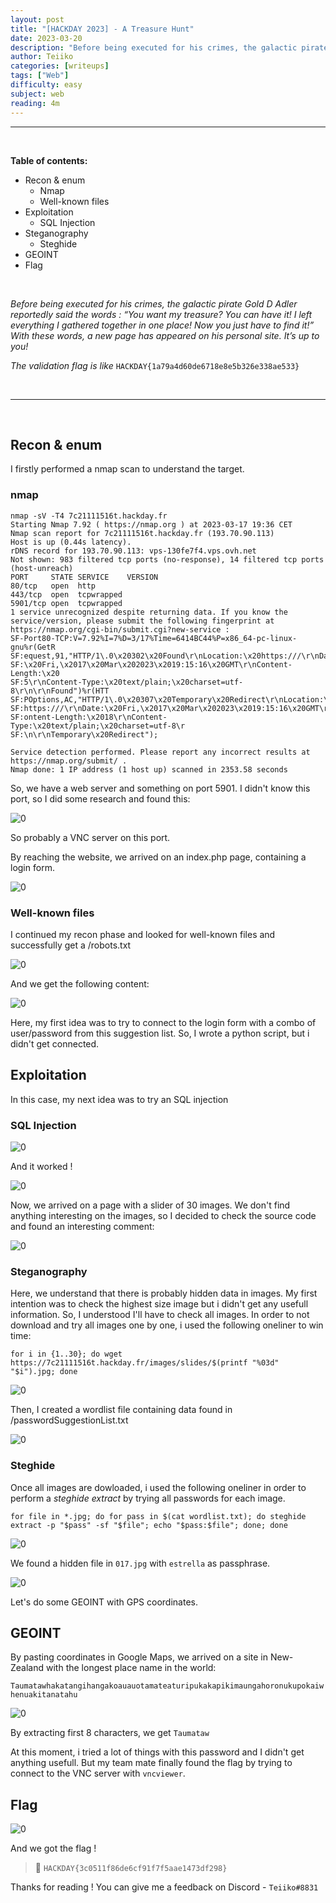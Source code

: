 ```yaml
---
layout: post
title: "[HACKDAY 2023] - A Treasure Hunt"
date: 2023-03-20
description: "Before being executed for his crimes, the galactic pirate Gold D Adler reportedly said the words : “You want my treasure? You can have it! I left everything I gathered together in one place! Now you just have to find it!”..."
author: Teiiko
categories: [writeups]
tags: ["Web"]
difficulty: easy
subject: web
reading: 4m
---
```


<link rel="stylesheet" href="https://cdnjs.cloudflare.com/ajax/libs/font-awesome/5.15.2/css/all.min.css">
<link rel="stylesheet" href="/css/lil-bootstrap.css">
<script src="https://code.jquery.com/jquery-3.6.0.min.js"></script>

_____________________________________________________


<br>

**Table of contents:**

- <a href="#recon">Recon & enum</a>
    - <a href="#nmap">Nmap</a>
    - <a href="#wk">Well-known files</a> 
- <a href="#exploitation">Exploitation</a>
    - <a href="#sql">SQL Injection</a>
- <a href="#steganography">Steganography</a>
    - <a href="#steghide">Steghide</a>
- <a href="#geoint">GEOINT</a>
- <a href="#flag">Flag</a>


<br>


*Before being executed for his crimes, the galactic pirate Gold D Adler reportedly said the words : “You want my treasure? You can have it! I left everything I gathered together in one place! Now you just have to find it!” With these words, a new page has appeared on his personal site. It’s up to you!*

*The validation flag is like* `HACKDAY{1a79a4d60de6718e8e5b326e338ae533}`

<br>

_____________________________________________________

<br>

<span id="recon"></span>

## Recon & enum

I firstly performed a nmap scan to understand the target.

### nmap

```
nmap -sV -T4 7c21111516t.hackday.fr
Starting Nmap 7.92 ( https://nmap.org ) at 2023-03-17 19:36 CET
Nmap scan report for 7c21111516t.hackday.fr (193.70.90.113)
Host is up (0.44s latency).
rDNS record for 193.70.90.113: vps-130fe7f4.vps.ovh.net
Not shown: 983 filtered tcp ports (no-response), 14 filtered tcp ports (host-unreach)
PORT     STATE SERVICE    VERSION
80/tcp   open  http
443/tcp  open  tcpwrapped
5901/tcp open  tcpwrapped
1 service unrecognized despite returning data. If you know the service/version, please submit the following fingerprint at https://nmap.org/cgi-bin/submit.cgi?new-service :
SF-Port80-TCP:V=7.92%I=7%D=3/17%Time=6414BC44%P=x86_64-pc-linux-gnu%r(GetR
SF:equest,91,"HTTP/1\.0\x20302\x20Found\r\nLocation:\x20https:///\r\nDate:
SF:\x20Fri,\x2017\x20Mar\x202023\x2019:15:16\x20GMT\r\nContent-Length:\x20
SF:5\r\nContent-Type:\x20text/plain;\x20charset=utf-8\r\n\r\nFound")%r(HTT
SF:POptions,AC,"HTTP/1\.0\x20307\x20Temporary\x20Redirect\r\nLocation:\x20
SF:https:///\r\nDate:\x20Fri,\x2017\x20Mar\x202023\x2019:15:16\x20GMT\r\nC
SF:ontent-Length:\x2018\r\nContent-Type:\x20text/plain;\x20charset=utf-8\r
SF:\n\r\nTemporary\x20Redirect");

Service detection performed. Please report any incorrect results at https://nmap.org/submit/ .
Nmap done: 1 IP address (1 host up) scanned in 2353.58 seconds
```

So, we have a web server and something on port 5901. I didn't know this port, so I did some research and found this:

![0](/images/step0.1.png)

So probably a VNC server on this port.

By reaching the website, we arrived on an index.php page, containing a login form.

![0](/images/step0.png)

<span id='wk'></span>

### Well-known files

I continued my recon phase and looked for well-known files and successfully get a /robots.txt

![0](/images/step0.5.png)

And we get the following content:

![0](/images/step0.7.png)

Here, my first idea was to try to connect to the login form with a combo of user/password from this suggestion list. So, I wrote a python script, but i didn't get connected.

## Exploitation
In this case, my next idea was to try an SQL injection

<span id='sql'></span>

### SQL Injection

![0](/images/step1.png)

And it worked !


![0](/images/step1.5.png)

Now, we arrived on a page with a slider of 30 images. We don't find anything interesting on the images, so I decided to check the source code and found an interesting comment:

![0](/images/step2.png)

### Steganography

Here, we understand that there is probably hidden data in images. My first intention was to check the highest size image but i didn't get any usefull information. So, I understood I'll have to check all images. In order to not download and try all images one by one, i used the following oneliner to win time:

`for i in {1..30}; do wget https://7c21111516t.hackday.fr/images/slides/$(printf "%03d" "$i").jpg; done`

![0](/images/step2.1.png)

Then, I created a wordlist file containing data found in /passwordSuggestionList.txt

![0](/images/step2.2.png)

### Steghide

Once all images are dowloaded, i used the following oneliner in order to perform a *steghide extract* by trying all passwords for each image.

`for file in *.jpg; do for pass in $(cat wordlist.txt); do steghide extract -p "$pass" -sf "$file"; echo "$pass:$file"; done; done`

![0](/images/2.4.png)

We found a hidden file in `017.jpg` with `estrella` as passphrase.

![0](/images/step3.png)

Let's do some GEOINT with GPS coordinates.

## GEOINT

By pasting coordinates in Google Maps, we arrived on a site in New-Zealand with the longest place name in the world:

`Taumatawhakatangihangakoauauotamateaturipukakapikimaungahoronukupokaiwhenuakitanatahu`

![0](/images/step3.5.png)

By extracting first 8 characters, we get `Taumataw`

At this moment, i tried a lot of things with this password and I didn't get anything usefull. But my team mate finally found the flag by trying to connect to the VNC server with `vncviewer`.

## Flag

![0](/images/step4.png)

And we got the flag !

> 🚩 `HACKDAY{3c0511f86de6cf91f7f5aae1473df298}`

Thanks for reading ! You can give me a feedback on Discord - `Teiiko#8831`


<button id="back-to-top-btn" class="btn arrow btn-lg circle"><i class="fas fa-arrow-up"></i></button>

<style>
#back-to-top-btn {
  position: fixed;
  bottom: 20px;
  right: 40px;
  display:none;
  cursor:pointer;
}

a {
  text-decoration:none;
}
</style>

<script>
    // Afficher/masquer le bouton "scroll to top"
$(window).scroll(function() {
  if ($(this).scrollTop() > 100) {
    $('#back-to-top-btn').fadeIn();
  } else {
    $('#back-to-top-btn').fadeOut();
  }
});

// Faire remonter au header de la page lorsque le bouton est cliqué
$('#back-to-top-btn').click(function() {
  $('html, body').animate({scrollTop : 0},800);
  return false;
});

</script>